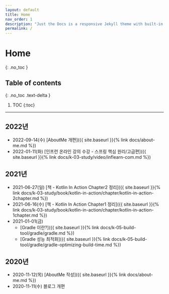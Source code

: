 ```yaml
---
layout: default
title: Home
nav_order: 1
description: "Just the Docs is a responsive Jekyll theme with built-in search that is easily customizable and hosted on GitHub Pages."
permalink: /
---
```

# Home
{: .no_toc }

## Table of contents
{: .no_toc .text-delta }

1. TOC
{:toc}

---
## 2022년
- 2022-09-14(수) [AboutMe 개편]({{ site.baseurl }}{% link docs/about-me.md %})
- 2022-01-11(화) [인프런 온라인 강의 수강 - 스프링 핵심 원리/고급편]({{ site.baseurl }}{% link docs/k-03-study/video/inflearn-com.md %})

## 2021년
- 2021-06-27(일) [책 - Kotlin In Action Chapter2 정리]({{ site.baseurl }}{% link docs/k-03-study/book/kotlin-in-action/chapter/kotlin-in-action-2chapter.md %})
- 2021-06-16(수) [책 - Kotlin In Action Chapter1 정리]({{ site.baseurl }}{% link docs/k-03-study/book/kotlin-in-action/chapter/kotlin-in-action-1chapter.md %}) 
- 2021-01-01(금) 
   - [Gradle 이란?]({{ site.baseurl }}{% link docs/k-05-build-tool/gradle/gradle.md %})
   - [Gradle 성능 최적화]({{ site.baseurl }}{% link docs/k-05-build-tool/gradle/gradle-optimizing-build-time.md %})

## 2020년
- 2020-11-12(목) [AboutMe 작성]({{ site.baseurl }}{% link docs/about-me.md %})  
- 2020-11-11(수) 블로그 개편